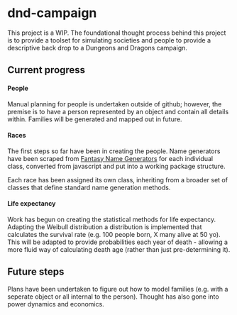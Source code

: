 # dnd-campaign

This project is a WIP. The foundational thought process behind this project is to provide a toolset for simulating societies and people to provide a descriptive back drop to a Dungeons and Dragons campaign.

## Current progress


#### People

Manual planning for people is undertaken outside of github; however, the premise is to have a person represented by an object and contain all details within. Families will be generated and mapped out in future.

#### Races

The first steps so far have been in creating the people. Name generators have been scraped from [Fantasy Name Generators](http://fantasynamegenerators.com) for each individual class, converted from javascript and put into a working package structure.

Each race has been assigned its own class, inheriting from a broader set of classes that define standard name generation methods.

#### Life expectancy

Work has begun on creating the statistical methods for life expectancy. Adapting the Weibull distribution a distribution is implemented that calculates the survival rate (e.g. 100 people born, X many alive at 50 yo). This will be adapted to provide probabilities each year of death - allowing a more fluid way of calculating death age (rather than just pre-determining it).


## Future steps

Plans have been undertaken to figure out how to model families (e.g. with a seperate object or all internal to the person). Thought has also gone into power dynamics and economics.
